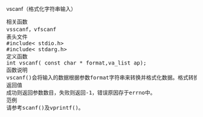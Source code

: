 vscanf（格式化字符串输入）
<pre>相关函数
vsscanf，vfscanf
表头文件
#include< stdio.h>
#include< stdarg.h>
定义函数
int vscanf( const char * format,va_list ap);
函数说明
vscanf()会将输入的数据根据参数format字符串来转换并格式化数据。格式转换形式请参考scanf()。转换后的结果存于对应的参数内。va_list用法请参考附录C或vprintf()范例。
返回值
成功则返回参数数目，失败则返回-1，错误原因存于errno中。
范例
请参考scanf()及vprintf()。</pre>